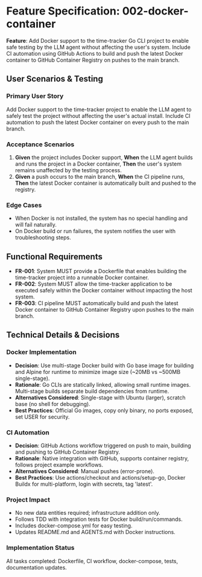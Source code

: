 # Feature Specification: 002-docker-container

**Feature**: Add Docker support to the time-tracker Go CLI project to enable safe testing by the LLM agent without affecting the user's system. Include CI automation using GitHub Actions to build and push the latest Docker container to GitHub Container Registry on pushes to the main branch.

## User Scenarios & Testing

### Primary User Story
Add Docker support to the time-tracker project to enable the LLM agent to safely test the project without affecting the user's actual install. Include CI automation to push the latest Docker container on every push to the main branch.

### Acceptance Scenarios
1. **Given** the project includes Docker support, **When** the LLM agent builds and runs the project in a Docker container, **Then** the user's system remains unaffected by the testing process.
2. **Given** a push occurs to the main branch, **When** the CI pipeline runs, **Then** the latest Docker container is automatically built and pushed to the registry.

### Edge Cases
- When Docker is not installed, the system has no special handling and will fail naturally.
- On Docker build or run failures, the system notifies the user with troubleshooting steps.

## Functional Requirements
- **FR-001**: System MUST provide a Dockerfile that enables building the time-tracker project into a runnable Docker container.
- **FR-002**: System MUST allow the time-tracker application to be executed safely within the Docker container without impacting the host system.
- **FR-003**: CI pipeline MUST automatically build and push the latest Docker container to GitHub Container Registry upon pushes to the main branch.

## Technical Details & Decisions

### Docker Implementation
- **Decision**: Use multi-stage Docker build with Go base image for building and Alpine for runtime to minimize image size (~20MB vs ~500MB single-stage).
- **Rationale**: Go CLIs are statically linked, allowing small runtime images. Multi-stage builds separate build dependencies from runtime.
- **Alternatives Considered**: Single-stage with Ubuntu (larger), scratch base (no shell for debugging).
- **Best Practices**: Official Go images, copy only binary, no ports exposed, set USER for security.

### CI Automation
- **Decision**: GitHub Actions workflow triggered on push to main, building and pushing to GitHub Container Registry.
- **Rationale**: Native integration with GitHub, supports container registry, follows project example workflows.
- **Alternatives Considered**: Manual pushes (error-prone).
- **Best Practices**: Use actions/checkout and actions/setup-go, Docker Buildx for multi-platform, login with secrets, tag 'latest'.

### Project Impact
- No new data entities required; infrastructure addition only.
- Follows TDD with integration tests for Docker build/run/commands.
- Includes docker-compose.yml for easy testing.
- Updates README.md and AGENTS.md with Docker instructions.

### Implementation Status
All tasks completed: Dockerfile, CI workflow, docker-compose, tests, documentation updates.